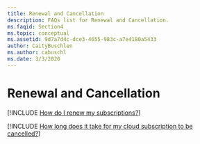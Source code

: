```yaml
---
title: Renewal and Cancellation
description: FAQs list for Renewal and Cancellation.
ms.faqid: Section4
ms.topic: conceptual
ms.assetid: 9d7a7d4c-dce3-4655-983c-a7e4180a5433
author: CaityBuschlen
ms.author: cabuschl
ms.date: 3/3/2020
---
```


# Renewal and Cancellation

[!INCLUDE [How do I renew my subscriptions?](renewing-subscriptions.md)]

[!INCLUDE [How long does it take for my cloud subscription to be cancelled?](how-long-to-cancel.md)]
